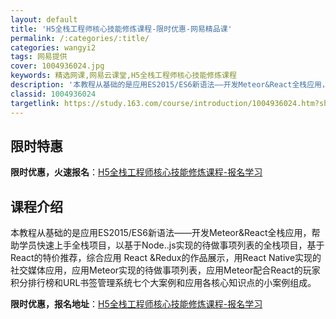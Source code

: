 ```yaml
---
layout: default
title: 'H5全栈工程师核心技能修炼课程-限时优惠-网易精品课'
permalink: /:categories/:title/
categories: wangyi2
tags: 网易提供
cover: 1004936024.jpg
keywords: 精选网课,网易云课堂,H5全栈工程师核心技能修炼课程
description: '本教程从基础的是应用ES2015/ES6新语法——开发Meteor&React全栈应用，帮助学员快速上手全栈项目，以基于'
classid: 1004936024
targetlink: https://study.163.com/course/introduction/1004936024.htm?share=1&shareId=1025206652&utm_campaign=share&utm_medium=iphoneShare&utm_source=&utm_u=1025206652
---
```


## 限时特惠

**限时优惠，火速报名**：[H5全栈工程师核心技能修炼课程-报名学习](https://study.163.com/course/introduction/1004936024.htm?share=1&shareId=1025206652&utm_campaign=share&utm_medium=iphoneShare&utm_source=&utm_u=1025206652)

## 课程介绍

本教程从基础的是应用ES2015/ES6新语法——开发Meteor&React全栈应用，帮助学员快速上手全栈项目，以基于Node..js实现的待做事项列表的全栈项目，基于React的特价推荐，综合应用 React &Redux的作品展示，用React Native实现的社交媒体应用，应用Meteor实现的待做事项列表，应用Meteor配合React的玩家积分排行榜和URL书签管理系统七个大案例和应用各核心知识点的小案例组成。

**限时优惠，报名地址**：[H5全栈工程师核心技能修炼课程-报名学习](https://study.163.com/course/introduction/1004936024.htm?share=1&shareId=1025206652&utm_campaign=share&utm_medium=iphoneShare&utm_source=&utm_u=1025206652)

